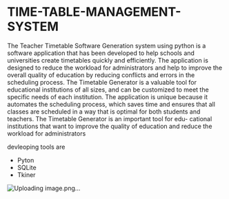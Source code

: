 # TIME-TABLE-MANAGEMENT-SYSTEM
The Teacher Timetable Software Generation system using python is a software application that has been developed to help schools and universities create timetables quickly and efficiently. The application is designed to reduce the workload for administrators and help to improve the overall quality of education by reducing conflicts and errors in the scheduling process. The Timetable Generator is a valuable tool for educational institutions of all sizes, and can be customized to meet the specific needs of each institution. The application is unique because it automates the scheduling process, which saves time and ensures that all classes are scheduled in a way that is optimal for both students and teachers. The Timetable Generator is an important tool for edu- cational institutions that want to improve the quality of education and reduce the workload for administrators

devleoping tools are 
- Pyton
- SQLite
- Tkiner
  
![Uploading image.png…]()
